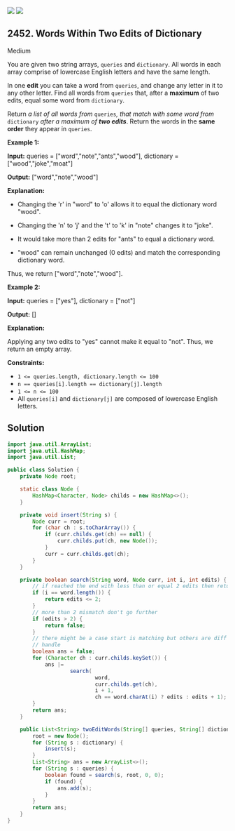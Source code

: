 [![](https://img.shields.io/github/stars/javadev/LeetCode-in-Java?label=Stars&style=flat-square)](https://github.com/javadev/LeetCode-in-Java)
[![](https://img.shields.io/github/forks/javadev/LeetCode-in-Java?label=Fork%20me%20on%20GitHub%20&style=flat-square)](https://github.com/javadev/LeetCode-in-Java/fork)

## 2452\. Words Within Two Edits of Dictionary

Medium

You are given two string arrays, `queries` and `dictionary`. All words in each array comprise of lowercase English letters and have the same length.

In one **edit** you can take a word from `queries`, and change any letter in it to any other letter. Find all words from `queries` that, after a **maximum** of two edits, equal some word from `dictionary`.

Return _a list of all words from_ `queries`_,_ _that match with some word from_ `dictionary` _after a maximum of **two edits**_. Return the words in the **same order** they appear in `queries`.

**Example 1:**

**Input:** queries = ["word","note","ants","wood"], dictionary = ["wood","joke","moat"]

**Output:** ["word","note","wood"]

**Explanation:**

- Changing the 'r' in "word" to 'o' allows it to equal the dictionary word "wood".

- Changing the 'n' to 'j' and the 't' to 'k' in "note" changes it to "joke".

- It would take more than 2 edits for "ants" to equal a dictionary word.

- "wood" can remain unchanged (0 edits) and match the corresponding dictionary word.

Thus, we return ["word","note","wood"].

**Example 2:**

**Input:** queries = ["yes"], dictionary = ["not"]

**Output:** []

**Explanation:**

Applying any two edits to "yes" cannot make it equal to "not". Thus, we return an empty array.

**Constraints:**

*   `1 <= queries.length, dictionary.length <= 100`
*   `n == queries[i].length == dictionary[j].length`
*   `1 <= n <= 100`
*   All `queries[i]` and `dictionary[j]` are composed of lowercase English letters.

## Solution

```java
import java.util.ArrayList;
import java.util.HashMap;
import java.util.List;

public class Solution {
    private Node root;

    static class Node {
        HashMap<Character, Node> childs = new HashMap<>();
    }

    private void insert(String s) {
        Node curr = root;
        for (char ch : s.toCharArray()) {
            if (curr.childs.get(ch) == null) {
                curr.childs.put(ch, new Node());
            }
            curr = curr.childs.get(ch);
        }
    }

    private boolean search(String word, Node curr, int i, int edits) {
        // if reached the end with less than or equal 2 edits then return truem
        if (i == word.length()) {
            return edits <= 2;
        }
        // more than 2 mismatch don't go further
        if (edits > 2) {
            return false;
        }
        // there might be a case start is matching but others are diff and that's a edge case to
        // handle
        boolean ans = false;
        for (Character ch : curr.childs.keySet()) {
            ans |=
                    search(
                            word,
                            curr.childs.get(ch),
                            i + 1,
                            ch == word.charAt(i) ? edits : edits + 1);
        }
        return ans;
    }

    public List<String> twoEditWords(String[] queries, String[] dictionary) {
        root = new Node();
        for (String s : dictionary) {
            insert(s);
        }
        List<String> ans = new ArrayList<>();
        for (String s : queries) {
            boolean found = search(s, root, 0, 0);
            if (found) {
                ans.add(s);
            }
        }
        return ans;
    }
}
```